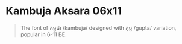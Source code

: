 # Kambuja Aksara 06x11

> The font of កម្ពុជា /kambujā/ designed with គុប្ត /gupta/ variation, popular in 6-11 BE.
